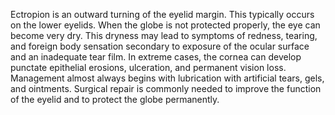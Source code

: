 Ectropion is an outward turning of the eyelid margin. This typically occurs on the lower eyelids. When the globe is not protected properly, the eye can become very dry. This dryness may lead to symptoms of redness, tearing, and foreign body sensation secondary to exposure of the ocular surface and an inadequate tear film. In extreme cases, the cornea can develop punctate epithelial erosions, ulceration, and permanent vision loss. Management almost always begins with lubrication with artificial tears, gels, and ointments. Surgical repair is commonly needed to improve the function of the eyelid and to protect the globe permanently.